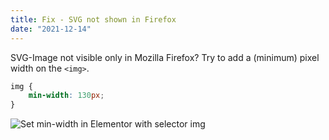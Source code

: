 ```yaml
---
title: Fix - SVG not shown in Firefox
date: "2021-12-14"
---
```


SVG-Image not visible only in Mozilla Firefox? Try to add a (minimum) pixel width on the `<img>`.

```CSS
img {
    min-width: 130px;
}
```

![Set min-width in Elementor with selector img](/thumbnails/snippets/elementor-svg-width.png "width: 100% alone doesn’t help")
